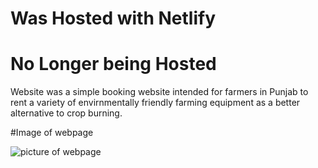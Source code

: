 # Was Hosted with Netlify
# No Longer being Hosted

Website was a simple booking website intended for farmers in Punjab to rent a variety of envirnmentally friendly farming equipment as a better alternative to crop burning.

#Image of webpage


![picture of webpage](https://github.com/D-NENTWIG/HTCTW/blob/main/webpage.png?raw=true)
